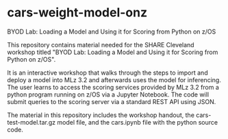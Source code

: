 # cars-weight-model-onz
BYOD Lab: Loading a Model and Using it for Scoring from Python on z/OS

This repository contains material needed for the SHARE Cleveland workshop titled "BYOD Lab: Loading a Model and Using it for Scoring from Python on z/OS". 

It is an interactive workshop that walks through the steps to import and deploy a model into MLz 3.2 and afterwards uses the model for inferencing. The user learns to access the scoring services provided by MLz 3.2 from a python program running on z/OS via a Jupyter Notebook. The code will submit queries to the scoring server via a standard REST API using JSON.

The material in this repository includes the workshop handout, the cars-test-model.tar.gz model file, and the cars.ipynb file with the python source code.
